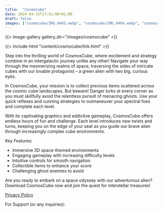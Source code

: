 ```yaml
---
title:  "CosmoCube"
date: 2024-04-15T17:51:06+01:00
draft: false
images: ["cosmocube/IMG_0403.webp", "cosmocube/IMG_0404.webp", "cosmocube/IMG_0409.webp"]
---
```


{{< image-gallery gallery_dir="/images/cosmocube" >}}

{{< include-html "content/cosmocube/link.html" >}}

Step into the thrilling world of CosmosCube, where excitement and strategy combine in an intergalactic journey unlike any other! Navigate your way through the mesmerizing realms of space, traversing the sides of intricate cubes with our lovable protagonist – a green alien with two big, curious eyes.

In CosmosCube, your mission is to collect precious items scattered across the cosmic cube landscapes. But beware! Danger lurks at every corner as you must skillfully avoid the relentless pursuit of menacing ghosts. Use your quick reflexes and cunning strategies to outmaneuver your spectral foes and complete each level.

With its captivating graphics and addictive gameplay, CosmosCube offers endless hours of fun and challenge. Each level introduces new twists and turns, keeping you on the edge of your seat as you guide our brave alien through increasingly complex cube environments.

Key Features:

- Immersive 3D space-themed environments
- Engaging gameplay with increasing difficulty levels
- Intuitive controls for smooth navigation
- Collectible items to enhance your score
- Challenging ghost enemies to avoid

Are you ready to embark on a space odyssey with our adventurous alien? Download CosmosCube now and join the quest for interstellar treasures!

[Privacy Policy](./privacy-policy)

For Support (or any inquiries):

